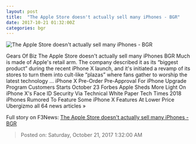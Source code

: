 ```yaml
---
layout: post
title:  "The Apple Store doesn't actually sell many iPhones - BGR"
date: 2017-10-21 01:32:00Z
categories: bgr
---
```


![The Apple Store doesn't actually sell many iPhones - BGR](https://boygeniusreport.files.wordpress.com/2017/10/cirp.jpg?quality=98&strip=all)

Gears Of Biz The Apple Store doesn't actually sell many iPhones BGR Much is made of Apple's retail arm. The company described it as its “biggest product” during the recent iPhone X launch, and it's initiated a revamp of its stores to turn them into cult-like “plazas” where fans gather to worship the latest technology ... iPhone X Pre-Order Pre-Approval For iPhone Upgrade Program Customers Starts October 23 Forbes Apple Sheds More Light On iPhone X's Face ID Security Via Technical White Paper Tech Times 2018 iPhones Rumored To Feature Some iPhone X Features At Lower Price Ubergizmo all 64 news articles »


Full story on F3News: [The Apple Store doesn't actually sell many iPhones - BGR](http://www.f3nws.com/n/AZbPGC)

> Posted on: Saturday, October 21, 2017 1:32:00 AM
